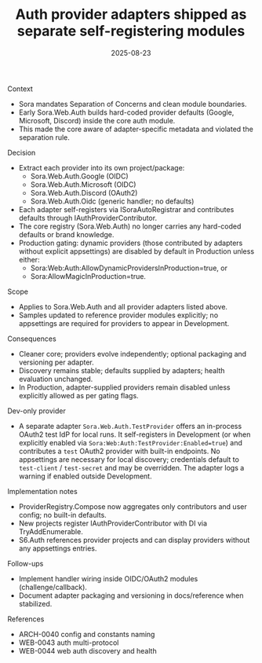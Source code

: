 ﻿---
id: WEB-0045
slug: auth-provider-adapters-separate-projects
domain: Web
status: accepted
date: 2025-08-23
title: Auth provider adapters shipped as separate self-registering modules
---

Context

- Sora mandates Separation of Concerns and clean module boundaries.
- Early Sora.Web.Auth builds hard-coded provider defaults (Google, Microsoft, Discord) inside the core auth module.
- This made the core aware of adapter-specific metadata and violated the separation rule.

Decision

- Extract each provider into its own project/package:
  - Sora.Web.Auth.Google (OIDC)
  - Sora.Web.Auth.Microsoft (OIDC)
  - Sora.Web.Auth.Discord (OAuth2)
  - Sora.Web.Auth.Oidc (generic handler; no defaults)
- Each adapter self-registers via ISoraAutoRegistrar and contributes defaults through IAuthProviderContributor.
- The core registry (Sora.Web.Auth) no longer carries any hard-coded defaults or brand knowledge.
- Production gating: dynamic providers (those contributed by adapters without explicit appsettings) are disabled by default in Production unless either:
  - Sora:Web:Auth:AllowDynamicProvidersInProduction=true, or
  - Sora:AllowMagicInProduction=true.

Scope

- Applies to Sora.Web.Auth and all provider adapters listed above.
- Samples updated to reference provider modules explicitly; no appsettings are required for providers to appear in Development.

Consequences

- Cleaner core; providers evolve independently; optional packaging and versioning per adapter.
- Discovery remains stable; defaults supplied by adapters; health evaluation unchanged.
- In Production, adapter-supplied providers remain disabled unless explicitly allowed as per gating flags.

Dev-only provider

- A separate adapter `Sora.Web.Auth.TestProvider` offers an in-process OAuth2 test IdP for local runs. It self-registers in Development (or when explicitly enabled via `Sora:Web:Auth:TestProvider:Enabled=true`) and contributes a `test` OAuth2 provider with built-in endpoints. No appsettings are necessary for local discovery; credentials default to `test-client` / `test-secret` and may be overridden. The adapter logs a warning if enabled outside Development.

Implementation notes

- ProviderRegistry.Compose now aggregates only contributors and user config; no built-in defaults.
- New projects register IAuthProviderContributor with DI via TryAddEnumerable.
- S6.Auth references provider projects and can display providers without any appsettings entries.

Follow-ups

- Implement handler wiring inside OIDC/OAuth2 modules (challenge/callback).
- Document adapter packaging and versioning in docs/reference when stabilized.

References

- ARCH-0040 config and constants naming
- WEB-0043 auth multi-protocol
- WEB-0044 web auth discovery and health
